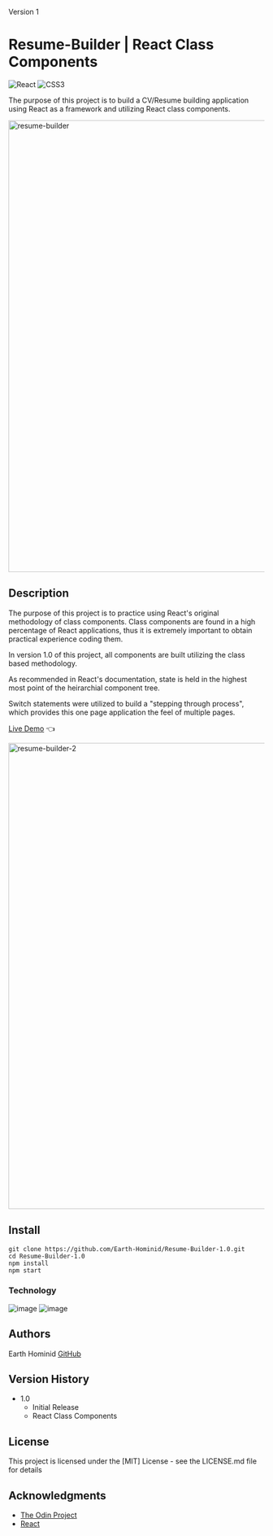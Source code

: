 Version 1 

# Resume-Builder | React Class Components
![React](https://img.shields.io/badge/react-%2320232a.svg?style=for-the-badge&logo=react&logoColor=%2361DAFB)  ![CSS3](https://img.shields.io/badge/css3-%231572B6.svg?style=for-the-badge&logo=css3&logoColor=white) 

The purpose of this project is to build a CV/Resume building application using React as a framework and utilizing React class components.

<img width="888" alt="resume-builder" src="https://user-images.githubusercontent.com/66766688/185726550-2731e68f-7dc9-443d-bf1c-cdb3ff8dfc43.png">

## Description

The purpose of this project is to practice using React's original methodology of class components. Class components are found in a high percentage of React applications, thus it is extremely important to obtain practical experience coding them.

In version 1.0 of this project, all components are built utilizing the class based methodology.

As recommended in React's documentation, state is held in the highest most point of the heirarchial component tree.

Switch statements were utilized to build a "stepping through process", which provides this one page application the feel of multiple pages.

[Live Demo](https://earth-hominid.github.io/Resume-Builder-1.0/
)   :point_left:

<img width="916" alt="resume-builder-2" src="https://user-images.githubusercontent.com/66766688/185726565-eff8d101-f433-4f35-9a02-d5ca8d8fc852.png">

## Install

```
git clone https://github.com/Earth-Hominid/Resume-Builder-1.0.git
cd Resume-Builder-1.0
npm install
npm start
```

### Technology

![image](https://img.shields.io/badge/React-20232A?style=for-the-badge&logo=react&logoColor=61DAFB)
![image](https://img.shields.io/badge/CSS3-1572B6?style=for-the-badge&logo=css3&logoColor=white)

## Authors

Earth Hominid
[GitHub](https://github.com/Earth-Hominid)

## Version History

- 1.0
  - Initial Release
  - React Class Components

## License

This project is licensed under the [MIT] License - see the LICENSE.md file for details

## Acknowledgments

- [The Odin Project](https://www.theodinproject.com/paths/full-stack-javascript/courses/javascript/lessons/cv-application)
- [React](https://reactjs.org/)
